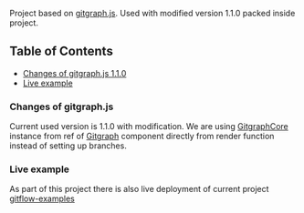 Project based on [gitgraph.js](https://github.com/nicoespeon/gitgraph.js/). Used with modified version 1.1.0 
packed inside project.

## Table of Contents

- [Changes of gitgraph.js 1.1.0](#changes-of-gitgraph.js)
- [Live example](#live-example)

### Changes of gitgraph.js

Current used version is 1.1.0 with modification. We are using 
[GitgraphCore](https://github.com/nicoespeon/gitgraph.js/blob/master/packages/gitgraph-core/src/gitgraph.ts)
instance from ref of 
[Gitgraph](https://github.com/nicoespeon/gitgraph.js/blob/master/packages/gitgraph-react/src/Gitgraph.tsx) component
directly from render function instead of setting up branches.

### Live example

As part of this project there is also live deployment of current project [gitflow-examples](https://gitflow-examples.herokuapp.com)
